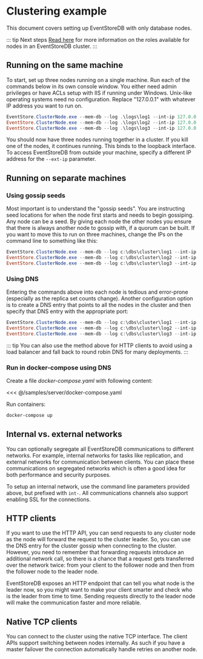 # Clustering example

<!-- TODO: Needs Linux instructions -->

This document covers setting up EventStoreDB with only database nodes.

::: tip Next steps
[Read here](node-roles.md) for more information on the roles available for nodes in an EventStoreDB cluster.
:::

## Running on the same machine

To start, set up three nodes running on a single machine. Run each of the commands below in its own console window. You either need admin privileges or have ACLs setup with IIS if running under Windows. Unix-like operating systems need no configuration. Replace "127.0.0.1" with whatever IP address you want to run on.

```powershell
EventStore.ClusterNode.exe --mem-db --log .\logs\log1 --int-ip 127.0.0.1 --ext-ip 127.0.0.1 --int-tcp-port=1111 --ext-tcp-port=1112 --int-http-port=1113 --ext-http-port=1114 --cluster-size=3 --discover-via-dns=false --gossip-seed=127.0.0.1:2113,127.0.0.1:3113
EventStore.ClusterNode.exe --mem-db --log .\logs\log2 --int-ip 127.0.0.1 --ext-ip 127.0.0.1 --int-tcp-port=2111 --ext-tcp-port=2112 --int-http-port=2113 --ext-http-port=2114 --cluster-size=3 --discover-via-dns=false --gossip-seed=127.0.0.1:1113,127.0.0.1:3113
EventStore.ClusterNode.exe --mem-db --log .\logs\log3 --int-ip 127.0.0.1 --ext-ip 127.0.0.1 --int-tcp-port=3111 --ext-tcp-port=3112 --int-http-port=3113 --ext-http-port=3114 --cluster-size=3 --discover-via-dns=false --gossip-seed=127.0.0.1:1113,127.0.0.1:2113
```

You should now have three nodes running together in a cluster. If you kill one of the nodes, it continues running. This binds to the loopback interface. To access EventStoreDB from outside your machine, specify a different IP address for the `--ext-ip` parameter.

## Running on separate machines

### Using gossip seeds

Most important is to understand the "gossip seeds". You are instructing seed locations for when the node first starts and needs to begin gossiping. Any node can be a seed. By giving each node the other nodes you ensure that there is always another node to gossip with, if a quorum can be built. If you want to move this to run on three machines, change the IPs on the command line to something like this:

```powershell
EventStore.ClusterNode.exe --mem-db --log c:\dbs\cluster\log1 --int-ip 192.168.0.1 --ext-ip 192.168.0.1 --int-tcp-port=1112 --ext-tcp-port=1113 --int-http-port=2112 --ext-http-port=2113 --cluster-size=3 --discover-via-dns=false --gossip-seed=192.168.0.2:2112,192.168.0.3:2112
EventStore.ClusterNode.exe --mem-db --log c:\dbs\cluster\log2 --int-ip 192.168.0.2 --ext-ip 192.168.0.2 --int-tcp-port=1112 --ext-tcp-port=1113 --int-http-port=2112 --ext-http-port=2113 --cluster-size=3 --discover-via-dns=false --gossip-seed=192.168.0.1:2112,192.168.0.3:2112
EventStore.ClusterNode.exe --mem-db --log c:\dbs\cluster\log3 --int-ip 192.168.0.3 --ext-ip 192.168.0.3 --int-tcp-port=1112 --ext-tcp-port=1113 --int-http-port=2112 --ext-http-port=2113 --cluster-size=3 --discover-via-dns=false --gossip-seed=192.168.0.1:2112,192.168.0.2:2112
```

### Using DNS

Entering the commands above into each node is tedious and error-prone (especially as the replica set counts change). Another configuration option is to create a DNS entry that points to all the nodes in the cluster and then specify that DNS entry with the appropriate port:

```powershell
EventStore.ClusterNode.exe --mem-db --log c:\dbs\cluster\log1 --int-ip 192.168.0.1 --ext-ip 192.168.0.1 --int-tcp-port=1112 --ext-tcp-port=1113 --int-http-port=2112 --ext-http-port=2113 --cluster-size=3 --cluster-dns eventstore.local --cluster-gossip-port=2112
EventStore.ClusterNode.exe --mem-db --log c:\dbs\cluster\log2 --int-ip 192.168.0.2 --ext-ip 192.168.0.2 --int-tcp-port=1112 --ext-tcp-port=1113 --int-http-port=2112 --ext-http-port=2113 --cluster-size=3 --cluster-dns eventstore.local --cluster-gossip-port=2112
EventStore.ClusterNode.exe --mem-db --log c:\dbs\cluster\log3 --int-ip 192.168.0.3 --ext-ip 192.168.0.3 --int-tcp-port=1112 --ext-tcp-port=1113 --int-http-port=2112 --ext-http-port=2113 --cluster-size=3 --cluster-dns eventstore.local --cluster-gossip-port=2112
```

::: tip
You can also use the method above for HTTP clients to avoid using a load balancer and fall back to round robin DNS for many deployments.
:::

### Run in docker-compose using DNS

Create a file _docker-compose.yaml_ with following content:

<<< @/samples/server/docker-compose.yaml

Run containers:
```bash
docker-compose up
```

## Internal vs. external networks

You can optionally segregate all EventStoreDB communications to different networks. For example, internal networks for tasks like replication, and external networks for communication between clients. You can place these communications on segregated networks which is often a good idea for both performance and security purposes.

To setup an internal network, use the command line parameters provided above, but prefixed with `int-`. All communications channels also support enabling SSL for the connections.

## HTTP clients

If you want to use the HTTP API, you can send requests to any cluster node as the node will forward the request to the cluster leader. So, you can use the DNS entry for the cluster gossip when connecting to the cluster. However, you need to remember that forwarding requests introduce an additional network call, so there is a chance that a request gets transferred over the network twice: from your client to the follower node and then from the follower node to the leader node.

EventStoreDB exposes an HTTP endpoint that can tell you what node is the leader now, so you might want to make your client smarter and check who is the leader from time to time. Sending requests directly to the leader node will make the communication faster and more reliable.

## Native TCP clients

You can connect to the cluster using the native TCP interface. The client APIs support switching between nodes internally. As such if you have a master failover the connection automatically handle retries on another node.
